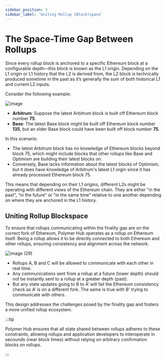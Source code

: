 ```yaml
---
sidebar_position: 3
sidebar_label: 'Uniting Rollup (Block)space'
---
```


# The Space-Time Gap Between Rollups

Since every rollup block is anchored to a specific Ethereum block at a configurable depth—this block is known as the L1 origin. Depending on the L1 origin or L1 history that the L2 is derived from, the L2 block is technically produced sometime in the past as it’s generally the sum of both historical L1 and current L2 inputs.

Consider the following example:

![image](https://github.com/user-attachments/assets/45dbb5ac-67d1-4035-bc2b-049c9f538178)

* **Arbitrum**: Suppose the latest Arbitrum block is built off Ethereum block number **75**.  
* **Base**: The latest Base block might be built off Ethereum block number **135**, but an older Base block could have been built off block number **75**.

In this scenario:

* The latest Arbitrum block has no knowledge of Ethereum blocks beyond block 75, which might include blocks that other rollups like Base and Optimism are building their latest blocks on.  
* Conversely, Base lacks information about the latest blocks of Optimism, but it does have knowledge of Arbitrum's latest L1 orgin since it has already processed Ethereum block 75\.

This means that depending on their L1 origins, different L2s might be operating with different views of the Ethereum chain. They are either "in the past", “in the future” or "in the same time" relative to one another depending on where they are anchored in the L1 history.

## Uniting Rollup Blockspace 

To ensure that rollups communicating within the finality gap are on the correct fork of Ethereum, Polymer Hub operates as a rollup on Ethereum itself. Being a rollup allows it to be directly connected to both Ethereum and other rollups, ensuring consistency and alignment across the network.

![image (29)](https://github.com/user-attachments/assets/41881778-2fe7-41e2-99ef-4e8cf15413d0)
- Rollups A, B and C will be allowed to communicate with each other in real time.
- Any communications sent from a rollup at a future (lower depth) should not be instantly sent to a rollup at a greater depth (past).
- But any state updates going to B to A’ will fail the Ethereum consistency check as A’ is on a different fork. The same is true with B’ trying to communicate with others.

This design addresses the challenges posed by the finality gap and fosters a more unified rollup ecosystem.

:::tip

Polymer Hub ensures that all state shared between rollups adheres to these constraints, allowing rollups and application developers to interoperate in secounds (near block times) without relying on arbitrary confirmation blocks on rollups.

:::

